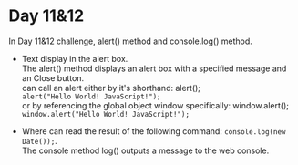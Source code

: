 # Day 11&12
In Day 11&12 challenge, alert() method and console.log() method. 


- Text display in the alert box. <br>
The alert() method displays an alert box with a specified message and an Close button.<br> 
can call an alert either by it's shorthand: alert(); <br> 
```alert("Hello World! JavaScript!");```<br> 
or by referencing the global object window specifically: window.alert();<br> 
```window.alert("Hello World! JavaScript!");```<br> 

- Where can read the result of the following command: 
```console.log(new Date());```.<br>
The console method log() outputs a message to the web console. 
